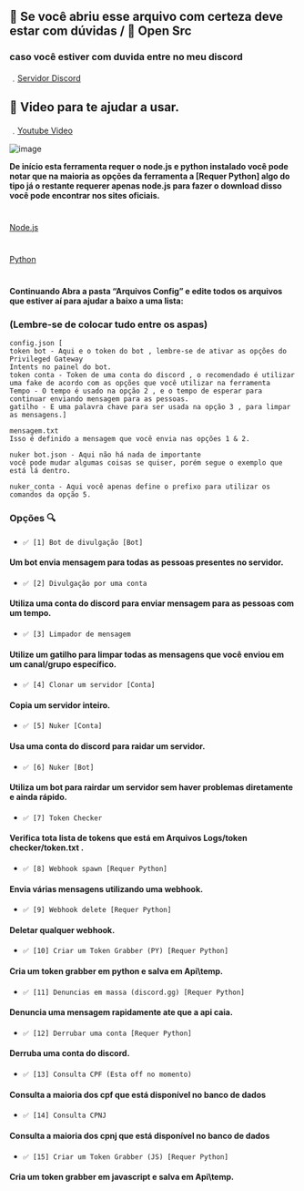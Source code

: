 ## 🎉 Se você abriu esse arquivo com certeza deve estar com dúvidas / 🎉 Open Src
### caso você estiver com duvida entre no meu discord
﹒[Servidor Discord](https://discord.gg/ej7BRcb2T3)

## 🎉 Video para te ajudar a usar.
﹒[Youtube Video](https://youtu.be/vw2w-xhnTqA)

![image](https://cdn.discordapp.com/attachments/924702871948255246/926356654042279936/unknown.png)

**De início esta ferramenta requer o node.js e python instalado
você pode notar que na maioria as opções da ferramenta a [Requer Python] algo do tipo já o restante requerer apenas node.js
para fazer o download disso você pode encontrar nos sites oficiais.**

#
[Node.js](https://nodejs.org/en/download/)
#
[Python](https://www.python.org/downloads/)
#

**Continuando Abra a pasta “Arquivos Config” e 
edite todos os arquivos que estiver aí
para ajudar a baixo a uma lista:**

### (Lembre-se de colocar tudo entre os aspas)
```
config.json [
token bot - Aqui e o token do bot , lembre-se de ativar as opções do Privileged Gateway 
Intents no painel do bot.
token conta - Token de uma conta do discord , o recomendado é utilizar uma fake de acordo com as opções que você utilizar na ferramenta
Tempo - O tempo é usado na opção 2 , e o tempo de esperar para continuar enviando mensagem para as pessoas.
gatilho - E uma palavra chave para ser usada na opção 3 , para limpar as mensagens.]

mensagem.txt
Isso é definido a mensagem que você envia nas opções 1 & 2.

nuker bot.json - Aqui não há nada de importante
você pode mudar algumas coisas se quiser, porém segue o exemplo que está lá dentro.

nuker_conta - Aqui você apenas define o prefixo para utilizar os comandos da opção 5.
```

### Opções 🔍

* `✅ [1] Bot de divulgação [Bot]  `
#### Um bot envia mensagem para todas as pessoas presentes no servidor.

* `✅ [2] Divulgação por uma conta`
#### Utiliza uma conta do discord para enviar mensagem para as pessoas com um tempo.

* `✅ [3] Limpador de mensagem`
#### Utilize um gatilho para limpar todas as mensagens que você enviou em um canal/grupo específico.

* `✅ [4] Clonar um servidor [Conta]`
#### Copia um servidor inteiro.

* `✅ [5] Nuker [Conta]`
#### Usa uma conta do discord para raidar um servidor.

* `✅ [6] Nuker [Bot]  `
#### Utiliza um bot para rairdar um servidor sem haver problemas diretamente e ainda rápido.

* `✅ [7] Token Checker `
#### Verifica tota lista de tokens que está em Arquivos Logs/token checker/token.txt .

* `✅ [8] Webhook spawn [Requer Python]`
#### Envia várias mensagens utilizando uma webhook.

* `✅ [9] Webhook delete [Requer Python]`
#### Deletar qualquer webhook.

* `✅ [10] Criar um Token Grabber (PY) [Requer Python]`
#### Cria um token grabber em python e salva em Api\temp.

* `✅ [11] Denuncias em massa (discord.gg) [Requer Python]`
#### Denuncia uma mensagem rapidamente ate que a api caia.

* `✅ [12] Derrubar uma conta [Requer Python]`
#### Derruba uma conta do discord.

* `✅ [13] Consulta CPF (Esta off no momento)`
#### Consulta a maioria dos cpf que está disponível no banco de dados

* `✅ [14] Consulta CPNJ`
#### Consulta a maioria dos cpnj que está disponível no banco de dados

* `✅ [15] Criar um Token Grabber (JS) [Requer Python]`
#### Cria um token grabber em javascript e salva em Api\temp.
